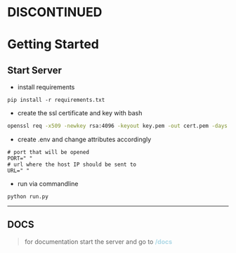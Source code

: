 # DISCONTINUED
# Getting Started
## Start Server
- install requirements
```commandline
pip install -r requirements.txt
```
- create the ssl certificate and key with bash
```bash
openssl req -x509 -newkey rsa:4096 -keyout key.pem -out cert.pem -days 365 -nodes -subj '/CN=issuer'
```
- create .env and change attributes accordingly
```dotenv
# port that will be opened
PORT=" "
# url where the host IP should be sent to
URL=" "
```
- run via commandline
```commandline
python run.py
```
---
## DOCS
> for documentation start the server and go to <span style="color:lightblue">**/docs**</span>
